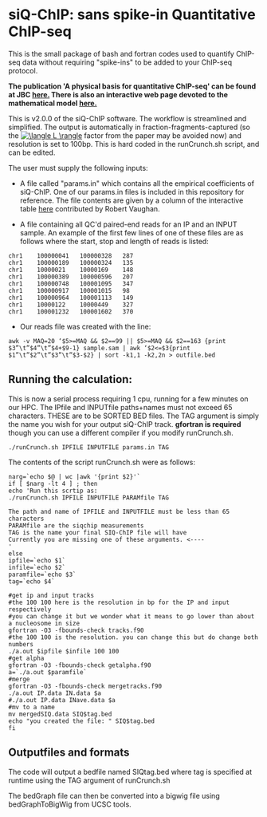 # siQ-ChIP: sans spike-in Quantitative ChIP-seq
This is the small package of bash and fortran codes used to quantify ChIP-seq data without requiring "spike-ins" to be added to your ChIP-seq protocol.

**The publication 'A physical basis for quantitative ChIP-seq' can be found at JBC [here.](https://www.jbc.org/content/early/2020/09/29/jbc.RA120.015353) There is also an interactive web page devoted to the mathematical model [here.](http://proteinknowledge.com/siqD3/)**

This is v2.0.0 of the siQ-ChIP software. The workflow is streamlined and simplified. The output is automatically in fraction-fragments-captured (so the <a href="https://www.codecogs.com/eqnedit.php?latex=\langle&space;L&space;\rangle" target="_blank"><img src="https://latex.codecogs.com/gif.latex?\langle&space;L&space;\rangle" title="\langle L \rangle" /></a> factor from the paper may be avoided now) and resolution is set to 100bp. This is hard coded in the runCrunch.sh script, and can be edited.

The user must supply the following inputs:

- A file called "params.in" which contains all the empirical coefficients of siQ-ChIP. One of our params.in files is included in this repository for reference. The file contents are given by a column of the interactive table [here](./interactive_siQ_table.xlsx) contributed by Robert Vaughan.


- A file containing all QC'd paired-end reads for an IP and an INPUT sample. An example of the first few lines of one of these files are as follows where the start, stop and length of reads is listed:

~~~~
chr1	100000041	100000328	287
chr1	100000189	100000324	135
chr1	10000021	10000169	148
chr1	100000389	100000596	207
chr1	100000748	100001095	347
chr1	100000917	100001015	98
chr1	100000964	100001113	149
chr1	10000122	10000449	327
chr1	100001232	100001602	370
~~~~

- Our reads file was created with the line:
~~~~
awk -v MAQ=20 ‘$5>=MAQ && $2==99 || $5>=MAQ && $2==163 {print $3”\t”$4”\t”$4+$9-1} sample.sam | awk ‘$2<=$3{print $1”\t”$2”\t”$3”\t”$3-$2} | sort -k1,1 -k2,2n > outfile.bed
~~~~

## Running the calculation:

This is now a serial process requiring 1 cpu, running for a few minutes on our HPC. The IPfile and INPUTfile paths+names must not exceed 65 characters. THESE are to be SORTED BED files. The TAG argument is simply the name you wish for your output siQ-ChIP track. **gfortran is required** though you can use a different compiler if you modify runCrunch.sh.

~~~~
./runCrunch.sh IPFILE INPUTFILE params.in TAG
~~~~

The contents of the script runCrunch.sh were as follows:

~~~~
narg=`echo $@ | wc |awk '{print $2}'`
if [ $narg -lt 4 ] ; then
echo 'Run this scrtip as:
./runCrunch.sh IPFILE INPUTFILE PARAMfile TAG

The path and name of IPFILE and INPUTFILE must be less than 65 characters
PARAMfile are the siqchip measurements
TAG is the name your final SIQ-ChIP file will have
Currently you are missing one of these arguments. <----
'
else 
ipfile=`echo $1`
infile=`echo $2`
paramfile=`echo $3`
tag=`echo $4`

#get ip and input tracks
#the 100 100 here is the resolution in bp for the IP and input respectively
#you can change it but we wonder what it means to go lower than about a nucleosome in size
gfortran -O3 -fbounds-check tracks.f90
#the 100 100 is the resolution. you can change this but do change both numbers
./a.out $ipfile $infile 100 100 
#get alpha
gfortran -O3 -fbounds-check getalpha.f90
a=`./a.out $paramfile`
#merge
gfortran -O3 -fbounds-check mergetracks.f90
./a.out IP.data IN.data $a
#./a.out IP.data INave.data $a
#mv to a name
mv mergedSIQ.data SIQ$tag.bed
echo "you created the file: " SIQ$tag.bed
fi
~~~~


## Outputfiles and formats

The code will output a bedfile named SIQtag.bed where tag is specified at runtime using the TAG argument of runCrunch.sh

The bedGraph file can then be converted into a bigwig file using bedGraphToBigWig from UCSC tools.
